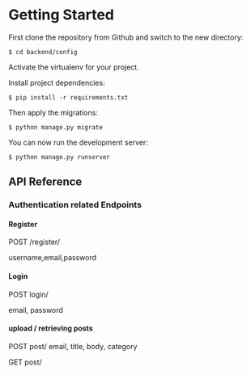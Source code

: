 # Getting Started

First clone the repository from Github and switch to the new directory:

   
    $ cd backend/config
    
Activate the virtualenv for your project.
    
Install project dependencies:

    $ pip install -r requirements.txt
    
    
Then  apply the migrations:

    $ python manage.py migrate
    

You can now run the development server:

    $ python manage.py runserver


## API Reference

### Authentication related Endpoints

#### Register


   POST /register/

username,email,password  



#### Login

  POST login/

email, password  


#### upload / retrieving posts 

  POST post/
  email, title, body, category

  GET post/








